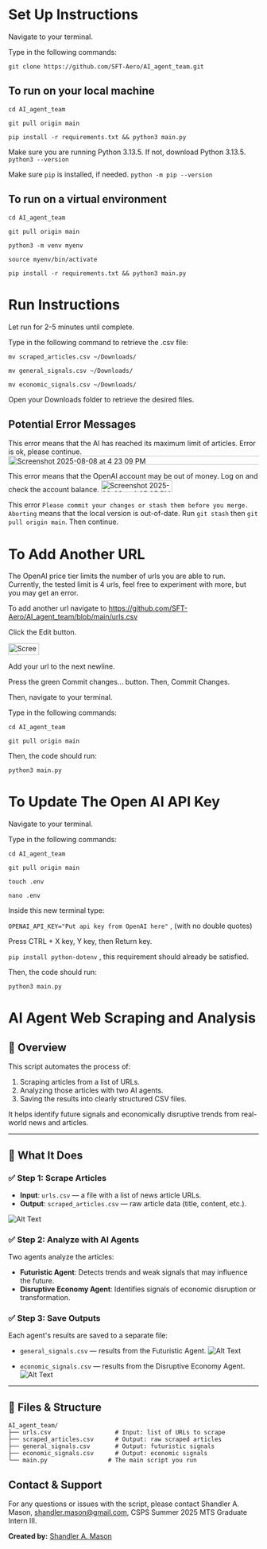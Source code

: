 # Set Up Instructions
Navigate to your terminal.

Type in the following commands:

`git clone https://github.com/SFT-Aero/AI_agent_team.git`

## To run on your local machine
`cd AI_agent_team`

`git pull origin main`

`pip install -r requirements.txt && python3 main.py`

Make sure you are running Python 3.13.5. If not, download Python 3.13.5. `python3 --version`

Make sure `pip` is installed, if needed. `python -m pip --version`

## To run on a virtual environment
`cd AI_agent_team`

`git pull origin main`

`python3 -m venv myenv`

`source myenv/bin/activate`

`pip install -r requirements.txt && python3 main.py`

# Run Instructions 
Let run for 2-5 minutes until complete.

Type in the following command to retrieve the .csv file:

`mv scraped_articles.csv ~/Downloads/`

`mv general_signals.csv ~/Downloads/`

`mv economic_signals.csv ~/Downloads/`

Open your Downloads folder to retrieve the desired files.

## Potential Error Messages
This error means that the AI has reached its maximum limit of articles. Error is ok, please continue.
<img width="646" height="18" alt="Screenshot 2025-08-08 at 4 23 09 PM" src="https://github.com/user-attachments/assets/e44c044b-584d-406c-ba9c-f8dbc005d97d" />

This error means that the OpenAI account may be out of money. Log on and check the account balance.
<img width="143" height="24" alt="Screenshot 2025-08-08 at 4 25 05 PM" src="https://github.com/user-attachments/assets/930ad5ff-f224-4a8f-9b1c-560cb5a3adc6" />

This error `Please commit your changes or stash them before you merge. Aborting` means that the local version is out-of-date. Run `git stash` then `git pull origin main`. Then continue.

# To Add Another URL
The OpenAI price tier limits the number of urls you are able to run. Currently, the tested limit is 4 urls, feel free to experiment with more, but you may get an error.

To add another url navigate to https://github.com/SFT-Aero/AI_agent_team/blob/main/urls.csv

Click the Edit button.

<img width="62" height="24" alt="Screenshot 2025-08-08 at 4 36 04 PM" src="https://github.com/user-attachments/assets/ab401036-6af9-400a-9a06-43aa279660f0" />

Add your url to the next newline. 

Press the green Commit changes... button. Then, Commit Changes.

Then, navigate to your terminal.

Type in the following commands:

`cd AI_agent_team`

`git pull origin main`

Then, the code should run:

`python3 main.py`

# To Update The Open AI API Key
Navigate to your terminal.

Type in the following commands:

`cd AI_agent_team`

`git pull origin main`

`touch .env`

`nano .env`

Inside this new terminal type:

`OPENAI_API_KEY="Put api key from OpenAI here"` , (with no double quotes)

Press CTRL + X key, Y key, then Return key.

`pip install python-dotenv` , this requirement should already be satisfied.

Then, the code should run:

`python3 main.py`

# AI Agent Web Scraping and Analysis

## 📌 Overview

This script automates the process of:

1. Scraping articles from a list of URLs.
2. Analyzing those articles with two AI agents.
3. Saving the results into clearly structured CSV files.

It helps identify future signals and economically disruptive trends from real-world news and articles.

---

## 🧩 What It Does

### ✅ Step 1: Scrape Articles
- **Input**: `urls.csv` — a file with a list of news article URLs.
- **Output**: `scraped_articles.csv` — raw article data (title, content, etc.).

![Alt Text](webscraper.jpg)

### ✅ Step 2: Analyze with AI Agents
Two agents analyze the articles:
- **Futuristic Agent**: Detects trends and weak signals that may influence the future.
- **Disruptive Economy Agent**: Identifies signals of economic disruption or transformation.

### ✅ Step 3: Save Outputs
Each agent's results are saved to a separate file:
- `general_signals.csv` — results from the Futuristic Agent.
![Alt Text](general.png)

- `economic_signals.csv` — results from the Disruptive Economy Agent.
![Alt Text](economic.png)

---

## 📂 Files & Structure

```plaintext
AI_agent_team/
├── urls.csv                  # Input: list of URLs to scrape
├── scraped_articles.csv      # Output: raw scraped articles
├── general_signals.csv       # Output: futuristic signals
├── economic_signals.csv      # Output: economic signals
└── main.py                 # The main script you run
```

## Contact & Support
For any questions or issues with the script, please contact Shandler A. Mason, shandler.mason@gmail.com, CSPS Summer 2025 MTS Graduate Intern III.

**Created by:** [Shandler A. Mason](https://shandlermason.github.io/sm-portfolio/)

